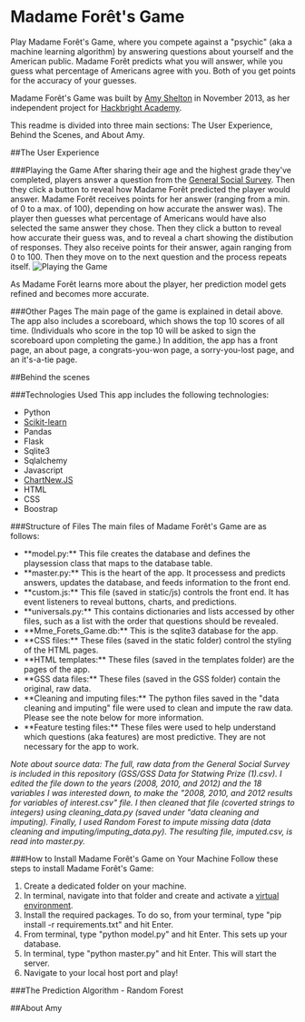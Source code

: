 Madame Forêt's Game
===============
Play Madame Forêt's Game, where you compete against a "psychic" (aka a machine learning algorithm) by answering questions about yourself and the American public. Madame Forêt predicts what you will answer, while you guess what percentage of Americans agree with you. Both of you get points for the accuracy of your guesses.

Madame Forêt's Game was built by <a href="http://amydshelton.com">Amy Shelton</a> in November 2013, as her independent project for <a href="http://www.hackbrightacademy.com/">Hackbright Academy</a>.

This readme is divided into three main sections: The User Experience, Behind the Scenes, and About Amy. 



##The User Experience

###Playing the Game
After sharing their age and the highest grade they've completed, players answer a question from the <a href="http://en.wikipedia.org/wiki/General_Social_Survey">General Social Survey</a>. Then they click a button to reveal how Madame Forêt predicted the player would answer.  Madame Forêt receives points for her answer (ranging from a min. of 0 to a max. of 100), depending on how accurate the answer was). The player then guesses what percentage of Americans would have also selected the same answer they chose. Then they click a button to reveal how accurate their guess was, and to reveal a chart showing the distibution of responses. They also receive points for their answer, again ranging from 0 to 100. Then they move on to the next question and the process repeats itself.
![](https://github.com/amydshelton/Mme-Forets-Game/blob/master/static/img/for_github_readme/User_experience.gif?raw=true "Playing the Game")

As Madame Forêt learns more about the player, her prediction model gets refined and becomes more accurate.

###Other Pages
The main page of the game is explained in detail above. The app also includes a scoreboard, which shows the top 10 scores of all time. (Individuals who score in the top 10 will be asked to sign the scoreboard upon completing the game.) In addition, the app has a front page, an about page, a congrats-you-won page, a sorry-you-lost page, and an it's-a-tie page. 


##Behind the scenes

###Technologies Used
This app includes the following technologies:<ul>
<li>Python</li>
<li><a href="http://scikit-learn.org/stable/modules/generated/sklearn.ensemble.RandomForestClassifier.html">Scikit-learn</a></li>
<li>Pandas</li>
<li>Flask</li>
<li>Sqlite3</li>
<li>Sqlalchemy</li>
<li>Javascript</li>
<li><a href="https://github.com/FVANCOP/ChartNew.js/">ChartNew.JS</a></li>
<li>HTML</li>
<li>CSS</li>
<li>Boostrap</li>
</ul>

###Structure of Files
The main files of Madame Forêt's Game are as follows:<ul>
<li>**model.py:** This file creates the database and defines the playsession class that maps to the database table.</li>
<li>**master.py:** This is the heart of the app. It processess and predicts answers, updates the database, and feeds information to the front end.</li>
<li>**custom.js:** This file (saved in static/js) controls the front end. It has event listeners to reveal buttons, charts, and predictions.</li>
<li>**universals.py:** This contains dictionaries and lists accessed by other files, such as a list with the order that questions should be revealed.</li>
<li>**Mme_Forets_Game.db:** This is the sqlite3 database for the app.
<li>**CSS files:** These files (saved in the static folder) control the styling of the HTML pages. </li>
<li>**HTML templates:** These files (saved in the templates folder) are the pages of the app.</li>
<li>**GSS data files:** These files (saved in the GSS folder) contain the original, raw data.</li>
<li>**Cleaning and imputing files:** The python files saved in the "data cleaning and imputing" file were used to clean and impute the raw data.  Please see the note below for more information.
<li>**Feature testing files:** These files were used to help understand which questions (aka features) are most predictive. They are not necessary for the app to work.</li>
</ul>

*Note about source data: The full, raw data from the General Social Survey is included in this repository (GSS/GSS Data for Statwing Prize (1).csv). I edited the file down to the years (2008, 2010, and 2012) and the 18 variables I was interested down, to make the "2008, 2010, and 2012 results for variables of interest.csv" file. I then cleaned that file (coverted strings to integers) using cleaning_data.py (saved under "data cleaning and imputing). Finally, I used Random Forest to impute missing data (data cleaning and imputing/imputing_data.py). The resulting file, imputed.csv, is read into master.py.*

###How to Install Madame Forêt's Game on Your Machine
Follow these steps to install Madame Forêt's Game:
<ol>
<li>Create a dedicated folder on your machine.</li>
<li>In terminal, navigate into that folder and create and activate a <a href="http://virtualenv.readthedocs.org/en/latest/virtualenv.html">virtual environment</a>.</li>
<li>Install the required packages. To do so, from your terminal, type "pip install -r requirements.txt" and hit Enter.</li>
<li>From terminal, type "python model.py" and hit Enter. This sets up your database.</li>
<li>In terminal, type "python master.py" and hit Enter. This will start the server.</li>
<li>Navigate to your local host port and play!</li>
</ol>

###The Prediction Algorithm - Random Forest

##About Amy
